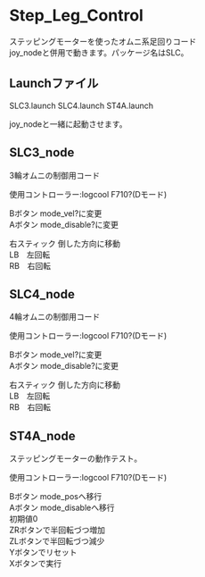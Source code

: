 # Step_Leg_Control
ステッピングモーターを使ったオムニ系足回りコード  
joy_nodeと併用で動きます。パッケージ名はSLC。  

## Launchファイル
SLC3.launch
SLC4.launch
ST4A.launch

joy_nodeと一緒に起動させます。


## SLC3_node
3輪オムニの制御用コード  

使用コントローラー:logcool F710?(Dモード)  

Bボタン mode_vel?に変更  
Aボタン mode_disable?に変更  

右スティック 倒した方向に移動   
LB　左回転  
RB　右回転  

## SLC4_node
4輪オムニの制御用コード  

使用コントローラー:logcool F710?(Dモード)  

Bボタン mode_vel?に変更  
Aボタン mode_disable?に変更  

右スティック 倒した方向に移動   
LB　左回転  
RB　右回転  

## ST4A_node
ステッピングモーターの動作テスト。

使用コントローラー:logcool F710?(Dモード) 

Bボタン mode_posへ移行  
Aボタン mode_disableへ移行  
初期値0  
ZRボタンで半回転づつ増加  
ZLボタンで半回転づつ減少  
Yボタンでリセット  
Xボタンで実行  
